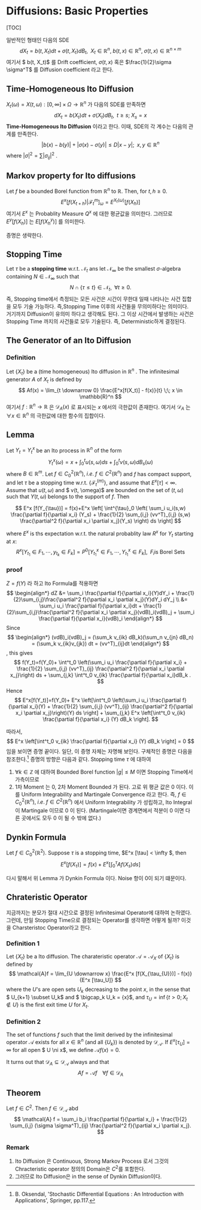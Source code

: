 Diffusions: Basic Properties
==========================
[TOC]

일반적인 형태인 다음의 SDE 
$$
dX_t = b(t, X_t)dt + \sigma(t, X_t) dB_t, \;\; X_t \in \mathbb{R}^n, \; b(t,x) \in \mathbb{R}^n, \; \sigma(t,x) \in \mathbb{R}^{n \times m}
$$
여기서 $ b(t, X_t)$ 를 Drift coefficient, $\sigma(t,x)$ 혹은 $\frac{1}{2}\sigma \sigma^T$ 를 Diffusion coefficient 라고 한다. 

## Time-Homogeneous Ito Diffusion
$X_t (\omega) = X(t, \omega):[0, \infty] \times \Omega \rightarrow \mathbb{R}^n$ 가 다음의 SDE를 만족하면
$$
dX_t = b(X_t)dt + \sigma (X_t)dB_t, \;\; t \geq s ; \; X_s = x
$$
**Time-Homogeneous Ito Diffusion** 이라고 한다.
이때, SDE의 각 계수는 다음의 관계를 만족한다.
$$
|b(x) - b(y)| + |\sigma(x) - \sigma(y)| \leq D|x-y|; \;\; x,y \in \mathbb{R}^n
$$
where $|\sigma|^2 = \sum |\sigma_{ij}|^2$ .

## Markov property for Ito diffusions
Let $f$ be a bounded Borel function from $\mathbb{R}^n$ to $\mathbb{R}$. Then, for $t, h \geq 0$.
$$
E^x [f(X_{t+h}) | \mathcal{F}^m_t]_{\omega} = E^{X_t(\omega)}[f(X_h)]
$$
여기서 $E^x$ 는 Probablity Measure $Q^x$ 에 대한 평균값을 의미한다. 그러므로 $E^y[f(X_h)]$ 는 $E[f(X^y_h)]$ 를 의미한다. 

증명은 생략한다.

## Stopping Time
Let $\tau$ be a **stopping time** w.r.t. $\mathcal{N}_t$ ans let $\mathcal{N}_{\infty}$ be the smallest $\sigma$-algebra containing $N \in \mathcal{N}_{\infty}$ such that
$$
N \cap  \{ \tau \leq t\} \in \mathcal{N}_t, \;\; \forall t \geq 0.
$$
즉, Stopping time에서 측정되는 모든 사건은 시간이 무한대 일때 나타나는 사건 집합을 모두 기술 가능하다. 즉,Stopping Time 이후의 사건들을 무의미하다는 의미이다. 거기까지 Diffusion이 유의미 하다고 생각해도 된다. 그 이상 시간에서 발생하는 사건은 Stopping Time 까지의 사건들로 모두 기술된다. 즉, Deterministic하게 결정된다.

## The Generator of an Ito Diffusion
### Definition 
Let $\{X_t\}$ be a (time homogeneous) Ito diffusion in $\mathbb{R}^n$ . The infinitesimal generator $A$ of $X_t$ is defined by
$$
Af(x) = \lim_{t \downarrow 0} \frac{E^x[f(X_t)] - f(x)}{t} \;\; x \in \mathbb{R}^n
$$
여기서 $f : \mathbb{R}^n \rightarrow \mathbb{R}$ 은 $\mathcal{D}_A(x)$ 로 표시되는 $x$ 에서의 극한값이 존재한다.
여기서 $\mathcal{D}_A$ 는 $\forall x \in \mathbb{R}^n$ 의 극한값에 대한 함수의 집합이다.

## Lemma
Let $Y_t = Y^x_t$ be an Ito process in $\mathbb{R}^n$ of the form
$$
Y^x_t(\omega) = x + \int^t_0 u(s, \omega) ds + \int^t_0 v(s,\omega) dB_s(\omega)
$$
where $B \in \mathbb{R}^m$. 
Let $f \in C^2_0 (\mathbb{R}^n), \;i.e.\; f \in C^2(\mathbb{R}^n)$ and $f$ has compact support, and let $\tau$ be a stopping time w.r.t. $\{\mathcal{F}^{(m)}_t \}$, and assume that $E^x[\tau ] < \infty$. 
Assume that $u(t,\omega)$ and $ v(t, \omega)$ are bounded on the set of $(t, \omega)$ such that $Y(t, \omega)$ belongs to the support of $f$. Then 

$$
E^x [f(Y_{\tau})] = f(x)+E^x \left[ \int^{\tau}_0 \left( \sum_i u_i(s,w) \frac{\partial f}{\partial x_i} (Y_s) + \frac{1}{2} \sum_{i,j} (vv^T)_{i,j} (s,w) \frac{\partial^2 f}{\partial x_i \partial x_j}(Y_s) \right) ds \right]
$$

where $E^x$ is ths expectation w.r.t. the natural probablity law $R^x$ for $Y_t$ starting at $x$:
$$
R^x[Y_{t_1} \in F_1, \cdots, y_{t_k} \in F_k] = P^0 [Y^x_{t_1} \in F_1, \cdots , Y^x_{t_1} \in F_k], \;\; F_i \text{is Borel Sets}
$$

### proof
$Z=f(Y)$ 라 하고 Ito Formula를 적용하면
$$
\begin{align*}
dZ &= \sum_i \frac{\partial f}{\partial x_i}(Y)dY_i + \frac{1}{2}\sum_{i,j}\frac{\partial^2 f}{\partial x_i \partial x_j}(Y)dY_i dY_j \\
&= \sum_i u_i \frac{\partial f}{\partial x_i}dt + \frac{1}{2}\sum_{i,j}\frac{\partial^2 f}{\partial x_i \partial x_j}(vdB)_i(vdB)_j + \sum_i \frac{\partial f}{\partial x_i}(vdB)_i
\end{align*}
$$
Since
$$
\begin{align*}
(vdB)_i(vdB)_j = (\sum_k v_{ik} dB_k)(\sum_n v_{jn} dB_n) = (\sum_k v_{ik}v_{jk}) dt = (vv^T)_{ij}dt
\end{align*}
$$
, this gives
$$
f(Y_t)=f(Y_0)+ \int^t_0 \left(\sum_i u_i \frac{\partial f}{\partial x_i} + \frac{1}{2} \sum_{i,j} (vv^T)_{ij} \frac{\partial^2 f}{\partial x_i \partial x_j}\right) ds + \sum_{j,k} \int^t_0 v_{ik} \frac{\partial f}{\partial x_i}dB_k . 
$$
Hence
$$
E^x[f(Y_t)]=f(Y_0)+ E^x \left[\int^t_0 \left(\sum_i u_i \frac{\partial f}{\partial x_i}(Y) + \frac{1}{2} \sum_{i,j} (vv^T)_{ij} \frac{\partial^2 f}{\partial x_i \partial x_j}\right)(Y) ds \right] + \sum_{j,k} E^x \left[\int^t_0 v_{ik} \frac{\partial f}{\partial x_i} (Y) dB_k \right]. 
$$

따라서, 
$$
E^x \left[\int^t_0 v_{ik} \frac{\partial f}{\partial x_i} (Y) dB_k \right] = 0
$$ 
임을 보이면 증명 끝이다. 일단, 이 증명 자체는 자명해 보인다. 구체적인 중명은 다음을 참조한다.[^1] 증명의 방향은 다음과 같다. Stopping time $\tau$ 에 대하여 
1. $\forall k \in \mathbb{Z}$ 에 대하여 Bounded Borel function $|g| \leq M$ 이면 Stopping Time에서 가측이므로 
2. 1차 Moment 는 0, 2차 Moment Bounded 가 된다. 고로 위 평균 값은 0 이다.
이를 Uniform Integrability and Martingale Convergence 라고 한다.
즉, $f \in C^2_0 (\mathbb{R}^n), \;i.e.\; f \in C^2(\mathbb{R}^n)$ 에서 Uniform Integrability 가 성립하고, Ito Integral이 Martingale 이므로 0 이 된다. (Martingale이면 경계면에서 적분이 0 이면 다른 곳에서도 모두 0 이 될 수 밖에 없다.)

## Dynkin Formula
Let $f \in C^{2}_0 (\mathbb{R}^2)$. Suppose $\tau$ is a stopping time, $E^x [\tau] < \infty $, then
$$
E^x [f(X_{\tau})] = f(x) + E^x  [\int^{\tau}_0 A f(X_s) ds]
$$

다시 말해서 위 Lemma 가 Dynkin Formula 이다. Noise 항이 0이 되기 떄문이다.

## Chrateristic Operator
지금까지는 분모가 절대 시간으로 결정된 Infinitesimal Operator에 대하여 논하였다. 그런데, 만일 Stopping Time으로 결정되는 Operator를 생각하면 어떻게 될까? 이것을 Charsteristoc Operator라고 한다.

### Definition 1
Let $\{X_t \}$ be a Ito diffusion. The charateristic operator $\mathcal{A} = \mathcal{A}_X$ of $\{X_t \}$ is defined by
$$
\mathcal{A}f = \lim_{U \downarrow x} \frac{E^x [f(X_{\tau_{U}})] - f(x)}{E^x [\tau_U]}
$$
where the $U$'s are open sets $U_k$ decreasing to the point $x$, in the sense that $ U_{k+1} \subset U_k$ and $ \bigcap_k U_k = \{x\}$, and $\tau_U = \inf \{ t> 0 ; X_t \notin  U\}$ is the first exit time $U$ for $X_t$. 

### Definition 2
The set of functions $f$ such that the limit derived by the infinitesimal operator $\mathcal{A}$ exists for all $x \in \mathbb{R}^n$ (and all $\{ U_k\})$ is denoted by $\mathcal{D}_{\mathcal{A}}$.  If $E^x[\tau_U] = \infty$ for all open $ U \ni x$, we define $\mathcal{A} f (x) = 0$.

It turns out that $\mathcal{D}_{A} \subseteq \mathcal{D}_{\mathcal{A}}$ always and that 
$$
Af = \mathcal{A} f \;\;\;\; \forall f \in \mathcal{D}_{A}
$$

## Theorem 
Let $f \in C^2$. Then $f \in \mathcal{D}_{\mathcal{A}}$ abd
$$
\mathcal{A} f = \sum_i b_i \frac{\partial f}{\partial x_i} + \frac{1}{2} \sum_{i,j} (\sigma \sigma^T)_{ij} \frac{\partial^2 f}{\partial x_i \partial x_j}.
$$

### Remark
1. Ito Diffusion 은 Continuous, Strong Markov Process 로서 그것의 Chracteristic operator 정의의 Domain은 $C^2$를 포함한다.
2. 그러므로 Ito Diffusion은 in the sense of Dynkin Diffusion이다.




[^1]: B. Oksendal, 'Stochastic Differential Equations : An Introduction with Applications', Springer, pp.117.
